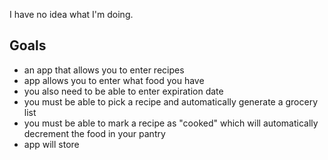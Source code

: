 I have no idea what I'm doing.
## Goals
* an app that allows you to enter recipes
* app allows you to enter what food you have
 * you also need to be able to enter expiration date
* you must be able to pick a recipe and automatically generate a grocery list
* you must be able to mark a recipe as "cooked" which will automatically decrement the food in your pantry
* app will store
